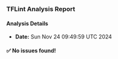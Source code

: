 ### TFLint Analysis Report
#### Analysis Details
- **Date:** Sun Nov 24 09:49:59 UTC 2024

#### :white_check_mark: No issues found!
